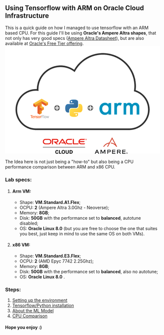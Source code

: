 ## Using Tensorflow with ARM on Oracle Cloud Infrastructure

This is a quick guide on how I managed to use tensorflow with an ARM based CPU. 
For this guide I'll be using **Oracle's Ampere Altra shapes**, that not only has very good specs ([Ampere Altra Datasheet]()), but are also available at [Oracle's Free Tier offering](https://www.oracle.com/cloud/free/).
![](./Picture1.png)


The Idea here is not just being a "how-to" but also being a CPU performance comparison between ARM and x86 CPU. 

### Lab specs:

 1. #### Arm VM:
	- Shape: **VM.Standard.A1.Flex**;
	- OCPU: **2** (Ampere Altra 3.0Ghz - Neoverse);
	- Memory: **8GB**;
	- Disk: **50GB** with the performance set to **balanced**, autotune disabled;
	- OS: **Oracle Linux 8.0** (but you are free to choose the one that suites you best, just keep in mind to use the same OS on both VMs).
 
 2. #### x86 VM:
	 - Shape: **VM.Standard.E3.Flex**;
	 - OCPU: **2** (AMD Epyc 7742 2.25Ghz);
	 - Memory: **8GB**;
	 - Disk: **50GB** with the performance set to **balanced**, also no autotune;
	 - OS: **Oracle Linux 8.0** .

### Steps:

1. [Setting up the environment](./Step1/Step1.md)
2. [Tensorflow/Python installation](./Step2/Step2.md)
3. [About the ML Model](./Step3/Step3.md)
4. [CPU Comparison](./Step4/Step4.md)

#### Hope you enjoy :)
